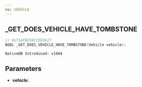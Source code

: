 ```yaml
---
ns: VEHICLE
---
```

## _GET_DOES_VEHICLE_HAVE_TOMBSTONE

```c
// 0x71AFB258CCED3A27
BOOL _GET_DOES_VEHICLE_HAVE_TOMBSTONE(Vehicle vehicle);
```

```
NativeDB Introduced: v1604
```

## Parameters
* **vehicle**:
